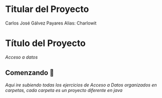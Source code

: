 # Titular del Proyecto

Carlos José Gálvez Payares
Alias: Charlowit

# Título del Proyecto

_Acceso a datos_

## Comenzando 🚀

_Aqui ire subiendo todas los ejercicios de Acceso a Datos organizados en carpetas, cada carpeta es un proyecto diferente en java_


